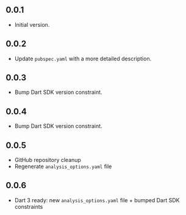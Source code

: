 ## 0.0.1

- Initial version.

## 0.0.2

- Update `pubspec.yaml` with a more detailed description.

## 0.0.3

- Bump Dart SDK version constraint.

## 0.0.4

- Bump Dart SDK version constraint.

## 0.0.5

- GitHub repository cleanup
- Regenerate `analysis_options.yaml` file

## 0.0.6

- Dart 3 ready: new `analysis_options.yaml` file + bumped Dart SDK constraints
